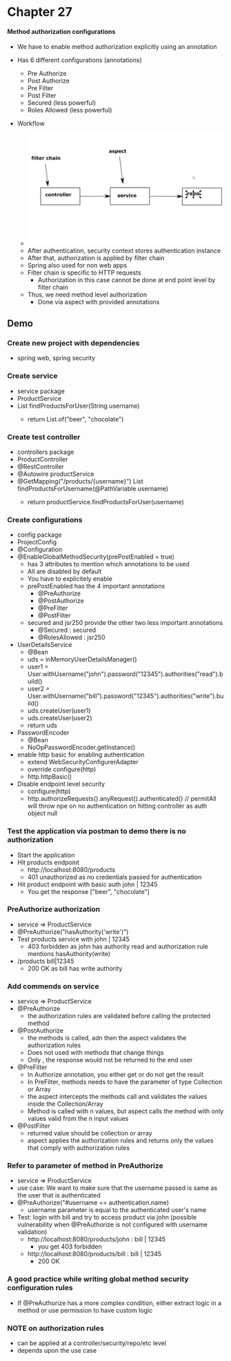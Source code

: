 # Chapter 27

#### Method authorization configurations

- We have to enable method authorization explicitly using an annotation
- Has 6 different configurations (annotations)
    - Pre Authorize
    - Post Authorize
    - Pre Filter
    - Post Filter
    - Secured (less powerful)
    - Roles Allowed (less powerful)
    
- Workflow
    - ![architecture.png](src/main/resources/architecture.png)
    - After authentication, security context stores authentication instance
    - After that, authorization is applied by filter chain
    - Spring also used for non web apps
    - Filter chain is specific to HTTP requests
        - Authorization in this case cannot be done at end point level by filter chain
    - Thus, we need method level authorization
        - Done via aspect with provided annotations
        
## Demo

### Create new project with dependencies
- spring web, spring security

### Create service
- service package
- ProductService
- List<String> findProductsForUser(String username)
    - return List.of("beer", "chocolate")
    
### Create test controller
- controllers package
- ProductController
- @RestController
- @Autowire productService
- @GetMapping("/products/{username}") List<String> findProductsForUsername(@PathVariable username)
    - return productService.findProductsForUser(username)
    
### Create configurations
- config package
- ProjectConfig
- @Configuration
- @EnableGlobalMethodSecurity(prePostEnabled = true)
    - has 3 attributes to mention which annotations to be used
    - All are disabled by default
    - You have to explicitely enable
    - prePostEnabled has the 4 important annotations
        - @PreAuthorize
        - @PostAuthorize
        - @PreFilter
        - @PostFilter
    - secured and jsr250 provide the other two less important annotations
        - @Secured : secured
        - @RolesAllowed : jsr250
- UserDetailsService
    - @Bean
    - uds = inMemoryUserDetailsManager()
    - user1 = User.withUsername("john").password("12345").authorities("read").build()
    - user2 = User.withUsername("bill").password("12345").authorities("write").build()
    - uds.createUser(user1)
    - uds.createUser(user2)
    - return uds
- PasswordEncoder
    - @Bean
    - NoOpPasswordEncoder.getInstance()
- enable http basic for enabling authentication
    - extend WebSecurityConfigurerAdapter
    - override configure(http)
    - http.httpBasic()
- Disable endpoint level security
    - configure(http)
    - http.authorizeRequests().anyRequest().authenticated() // permitAll will throw npe on no authentication on hitting controller as auth object null
    

### Test the application via postman to demo there is no authorization
- Start the application
- Hit products endpoint
    - http://localhost:8080/products
    - 401 unauthorized as no credentials passed for authentication
- Hit product endpoint with basic auth john | 12345
    - You get the response ["beer", "chocolate"]
    
### PreAuthorize authorization
- service => ProductService
- @PreAuthorize("hasAuthority('write')")
- Test products service with john | 12345
    - 403 forbidden as john has authority read and authorization rule mentions hasAuthority(write)
- /products bill|12345
    - 200 OK as bill has write authority
    
### Add commends on service
- service => ProductService
- @PreAuthorize
    - the authorization rules are validated before calling the protected method
- @PostAuthorize
    - the methods is called, adn then the aspect validates the authorization rules
    - Does not used with methods that change things
    - Only , the response would not be returned to the end user
- @PreFilter
    - In Authorize annotation, you either get or do not get the result
    - In PreFilter, methods needs to have the parameter of type Collection or Array
    - the aspect intercepts the methods call and validates the values inside the Collection/Array
    - Method is called with n values, but aspect calls the method with only values valid from the n input values
- @PostFilter
    - returned value should be collection or array
    - aspect applies the authorization rules and returns only the values that comply with authorization rules
    
### Refer to parameter of method in PreAuthorize
- service => ProductService
- use case: We want to make sure that the username passed is same as the user that is authenticated
- @PreAuthorize("#username == authentication.name)
    - username parameter is equal to the authenticated user's name
- Test: login with bill and try to access product via john (possible vulnerability when @PreAuthorize is not configured with username validation)
    - http://localhost:8080/products/john : bill | 12345
        - you get 403 forbidden
    - http://localhost:8080/products/bill : bill | 12345
        - 200 OK
    
### A good practice while writing global method security configuration rules
- If @PreAuthorize has a more complex condition, either extract logic in a method or use permission to have custom logic

### NOTE on authorization rules
- can be applied at a controller/security/repo/etc level
- depends upon the use case